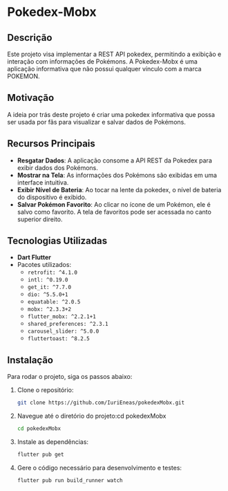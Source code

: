 # Pokedex-Mobx

## Descrição

Este projeto visa implementar a REST API pokedex, permitindo a exibição e interação com informações de Pokémons. A Pokedex-Mobx é uma aplicação informativa que não possui qualquer vínculo com a marca POKEMON.

## Motivação

A ideia por trás deste projeto é criar uma pokedex informativa que possa ser usada por fãs para visualizar e salvar dados de Pokémons.

## Recursos Principais

- **Resgatar Dados**: A aplicação consome a API REST da Pokedex para exibir dados dos Pokémons.
- **Mostrar na Tela**: As informações dos Pokémons são exibidas em uma interface intuitiva.
- **Exibir Nível de Bateria**: Ao tocar na lente da pokedex, o nível de bateria do dispositivo é exibido.
- **Salvar Pokémon Favorito**: Ao clicar no ícone de um Pokémon, ele é salvo como favorito. A tela de favoritos pode ser acessada no canto superior direito.

## Tecnologias Utilizadas

- **Dart Flutter**
- Pacotes utilizados:
  - `retrofit: ^4.1.0`
  - `intl: ^0.19.0`
  - `get_it: ^7.7.0`
  - `dio: ^5.5.0+1`
  - `equatable: ^2.0.5`
  - `mobx: ^2.3.3+2`
  - `flutter_mobx: ^2.2.1+1`
  - `shared_preferences: ^2.3.1`
  - `carousel_slider: ^5.0.0`
  - `fluttertoast: ^8.2.5`

## Instalação

Para rodar o projeto, siga os passos abaixo:

1. Clone o repositório:
   ```bash
   git clone https://github.com/IuriEneas/pokedexMobx.git

2. Navegue até o diretório do projeto:cd pokedexMobx
   ```bash
   cd pokedexMobx

4. Instale as dependências:
   ```bash
   flutter pub get

5. Gere o código necessário para desenvolvimento e testes:
   ```bash
   flutter pub run build_runner watch

